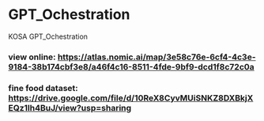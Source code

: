 # GPT_Ochestration
KOSA GPT_Ochestration


### view online:  https://atlas.nomic.ai/map/3e58c76e-6cf4-4c3e-9184-38b174cbf3e8/a46f4c16-8511-4fde-9bf9-dcd1f8c72c0a
### fine food dataset:  https://drive.google.com/file/d/10ReX8CyvMUiSNKZ8DXBkjXEQz1lh4BuJ/view?usp=sharing
